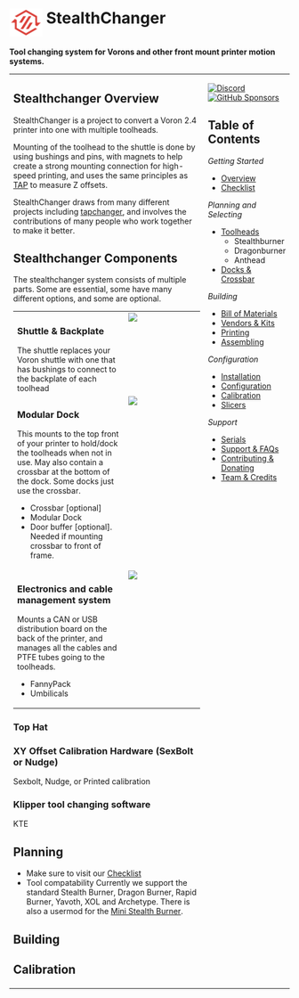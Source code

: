 # <img src="https://github.com/DraftShift/Stealthchanger/blob/main/media/Stealthchanger_logo.png?raw=true" height="50" align="top" /> StealthChanger

<b>Tool changing system for Vorons and other front mount printer motion systems.</b>

<table comment="two-column layout"><tr><td width="80%">

## Stealthchanger Overview
StealthChanger is a project to convert a Voron 2.4 printer into one with multiple toolheads.

Mounting of the toolhead to the shuttle is done by using bushings and pins, with magnets to help create a strong mounting connection for high-speed printing, and uses the same principles as [TAP](https://github.com/VoronDesign/Voron-Tap) to measure Z offsets.

StealthChanger draws from many different projects including [tapchanger](https://github.com/viesturz/tapchanger), and involves the contributions of many people who work together to make it better. 

## Stealthchanger Components
The stealthchanger system consists of multiple parts. Some are essential, some have many different options, and some are optional. 

<table><tr><td valign="top" width="400px"><h3>Shuttle & Backplate</h3>
The shuttle replaces your Voron shuttle with one that has bushings to connect to the backplate of each toolhead
</td><td valign="top" width="400px">
<img src="../media/shuttle.jpg" width="200">
</td></tr>
 
<tr><td valign="top" width="400px"><h3>Modular Dock</h3>
This mounts to the top front of your printer to hold/dock the toolheads when not in use. May also contain a crossbar at the bottom of the dock. Some docks just use the crossbar.
<ul>
<li>Crossbar [optional]</li>
<li>Modular Dock</li>
<li>Door buffer [optional]. Needed if mounting crossbar to front of frame.</li>
</td><td valign="top" width="400px">
<img src="../media/Dock_top_mount.png" width="200">
</td></tr>

<tr><td valign="top" width="400px"><h3>Electronics and cable management system</h3>
Mounts a CAN or USB distribution board on the back of the printer, and manages all the cables and PTFE tubes going to the toolheads. 
<ul>
<li>FannyPack</li>
<li>Umbilicals</li>
</ul>
</td><td valign="top" width="400px">
<img src="../media/shuttle.jpg" width="200">
</td></tr>
</table>
 
### Top Hat
<picture>

### XY Offset Calibration Hardware (SexBolt or Nudge)
Sexbolt, Nudge, or Printed calibration

### Klipper tool changing software
KTE

## Planning
- Make sure to visit our [Checklist](Checklist)
- Tool compatability
Currently we support the standard Stealth Burner, Dragon Burner, Rapid Burner, Yavoth, XOL and Archetype. There is also a usermod for the [Mini Stealth Burner](../blob/main/UserMods/jdmontgomer/MiniSB_SC).

## Building

## Calibration



</td>
<td valign="top" width="20%">

 <a href="https://discord.gg/draftshift" target="_blank" alt="Join our Discord">![Discord](https://img.shields.io/discord/1226846451028725821?logo=discord&logoColor=%23ffffff&label=Join%20our%20Discord&labelColor=%237785cc&color=%23adf5ff)</a>
&nbsp;&nbsp;&nbsp;&nbsp;&nbsp;&nbsp;
<a href="https://github.com/sponsors/DraftShift" target="_blank" alt="Sponsor Us">![GitHub Sponsors](https://img.shields.io/github/sponsors/DraftShift?logo=githubsponsors&label=Sponsors&labelColor=rgb(246%2C%20248%2C%20250)&color=rgb(191%2C%2057%2C%20137))</a>

## Table of Contents

*Getting Started*
- [Overview](Home)
- [Checklist](Checklist)

*Planning and Selecting*
- [Toolheads](Toolheads)
  - Stealthburner
  - Dragonburner
  - Anthead
- [Docks & Crossbar](Docks)

*Building*
- [Bill of Materials](Bill-of-Materials)
- [Vendors & Kits](Vendors-and-Kits)
- [Printing](Printing)
- [Assembling](Assembling)

*Configuration*
- [Installation](Installation)
- [Configuration](Configuration)
- [Calibration](Calibration)
- [Slicers](Slicers)

*Support*
- [Serials](Serials)
- [Support & FAQs](Support-and-FAQs)
- [Contributing & Donating](Contributing-and-Donating)
- [Team & Credits](Team-and-Credits)


</td></tr></table>





